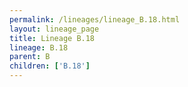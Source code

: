 ```yaml
---
permalink: /lineages/lineage_B.18.html
layout: lineage_page
title: Lineage B.18
lineage: B.18
parent: B
children: ['B.18']
---
```

